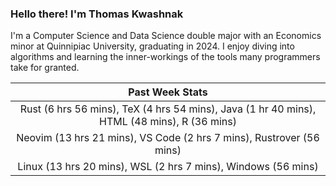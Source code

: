 
### Hello there! I'm Thomas Kwashnak

I'm a Computer Science and Data Science double major with an Economics
minor at Quinnipiac University, graduating in 2024.
I enjoy diving into algorithms and learning the inner-workings of the tools
many programmers take for granted.

| Past Week Stats |
| :---: |
| Rust (6 hrs 56 mins), TeX (4 hrs 54 mins), Java (1 hr 40 mins), HTML (48 mins), R (36 mins) |
| Neovim (13 hrs 21 mins), VS Code (2 hrs 7 mins), Rustrover (56 mins) |
| Linux (13 hrs 20 mins), WSL (2 hrs 7 mins), Windows (56 mins) |

